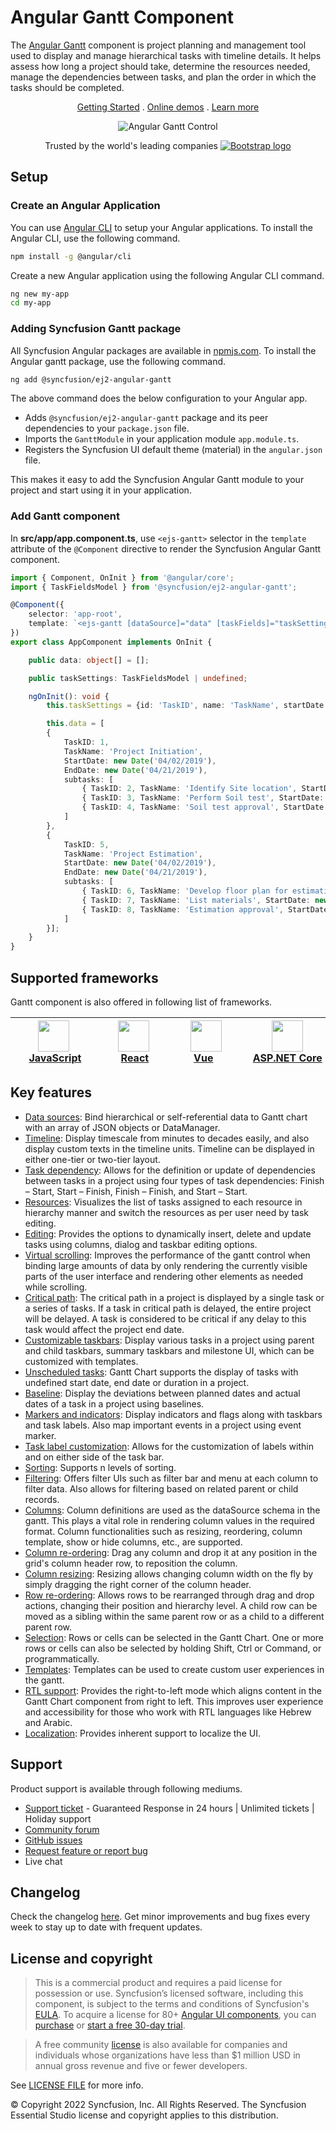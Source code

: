 # Angular Gantt Component

The [Angular Gantt](https://www.syncfusion.com/angular-components/angular-gantt-chart?utm_source=npm&utm_medium=listing&utm_campaign=angular-gantt-npm) component is project planning and management tool used to display and manage hierarchical tasks with timeline details. It helps assess how long a project should take, determine the resources needed, manage the dependencies between tasks, and plan the order in which the tasks should be completed.

<p align="center">
  <a href="https://ej2.syncfusion.com/angular/documentation/gantt/getting-started/?utm_source=npm&utm_medium=listing&utm_campaign=angular-gantt-npm">Getting Started</a> .
  <a href="https://ej2.syncfusion.com/angular/demos/?utm_source=npm&utm_medium=listing&utm_campaign=angular-gantt-npm#/bootstrap5/gantt/default">Online demos</a> .
  <a href="https://www.syncfusion.com/angular-components/angular-gantt-chart?utm_source=npm&utm_medium=listing&utm_campaign=angular-gantt-npm">Learn more</a>
</p>

<p align="center">
<img alt="Angular Gantt Control" src="https://raw.githubusercontent.com/SyncfusionExamples/nuget-img/master/angular/angular-gantt-chart.png"> </p>

<p align="center">
Trusted by the world's leading companies
  <a href="https://www.syncfusion.com">
    <img src="https://raw.githubusercontent.com/SyncfusionExamples/nuget-img/master/syncfusion/syncfusion-trusted-companies.webp" alt="Bootstrap logo">
  </a>
</p>

## Setup

### Create an Angular Application

You can use [Angular CLI](https://github.com/angular/angular-cli) to setup your Angular applications. To install the Angular CLI, use the following command.

```bash
npm install -g @angular/cli
```

Create a new Angular application using the following Angular CLI command.

```bash
ng new my-app
cd my-app
```

### Adding Syncfusion Gantt package

All Syncfusion Angular packages are available in [npmjs.com](https://www.npmjs.com/~syncfusionorg). To install the Angular gantt package, use the following command.

```bash
ng add @syncfusion/ej2-angular-gantt
```

The above command does the below configuration to your Angular app.
 
 * Adds `@syncfusion/ej2-angular-gantt` package and its peer dependencies to your `package.json` file.
 * Imports the `GanttModule` in your application module `app.module.ts`.
 * Registers the Syncfusion UI default theme (material) in the `angular.json` file.

This makes it easy to add the Syncfusion Angular Gantt module to your project and start using it in your application.

### Add Gantt component

In **src/app/app.component.ts**, use `<ejs-gantt>` selector in the `template` attribute of the `@Component` directive to render the Syncfusion Angular Gantt component.

```typescript
import { Component, OnInit } from '@angular/core';
import { TaskFieldsModel } from '@syncfusion/ej2-angular-gantt';

@Component({
    selector: 'app-root',
    template: `<ejs-gantt [dataSource]="data" [taskFields]="taskSettings"></ejs-gantt>`
})
export class AppComponent implements OnInit {

    public data: object[] = [];

    public taskSettings: TaskFieldsModel | undefined;

    ngOnInit(): void {
        this.taskSettings = {id: 'TaskID', name: 'TaskName', startDate: 'StartDate', endDate: 'EndDate', duration: 'Duration', progress: 'Progress', child: 'subtasks' };

        this.data = [
        {
            TaskID: 1,
            TaskName: 'Project Initiation',
            StartDate: new Date('04/02/2019'),
            EndDate: new Date('04/21/2019'),
            subtasks: [
                { TaskID: 2, TaskName: 'Identify Site location', StartDate: new Date('04/02/2019'), Duration: 4, Progress: 50 },
                { TaskID: 3, TaskName: 'Perform Soil test', StartDate: new Date('04/02/2019'), Duration: 4, Progress: 50  },
                { TaskID: 4, TaskName: 'Soil test approval', StartDate: new Date('04/02/2019'), Duration: 4, Progress: 50 },
            ]
        },
        {
            TaskID: 5,
            TaskName: 'Project Estimation',
            StartDate: new Date('04/02/2019'),
            EndDate: new Date('04/21/2019'),
            subtasks: [
                { TaskID: 6, TaskName: 'Develop floor plan for estimation', StartDate: new Date('04/04/2019'), Duration: 3, Progress: 50 },
                { TaskID: 7, TaskName: 'List materials', StartDate: new Date('04/04/2019'), Duration: 3, Progress: 50 },
                { TaskID: 8, TaskName: 'Estimation approval', StartDate: new Date('04/04/2019'), Duration: 3, Progress: 50 }
            ]
        }];
    }
}
```

## Supported frameworks

Gantt component is also offered in following list of frameworks.

| [<img src="https://ej2.syncfusion.com/github/images/js.svg" height="50" />](https://www.syncfusion.com/javascript-ui-controls?utm_medium=listing&utm_source=github)<br/>&nbsp;&nbsp;&nbsp;&nbsp;&nbsp;[JavaScript](https://www.syncfusion.com/javascript-ui-controls?utm_medium=listing&utm_source=github)&nbsp;&nbsp;&nbsp;&nbsp; | [<img src="https://ej2.syncfusion.com/github/images/react.svg"  height="50" />](https://www.syncfusion.com/react-ui-components?utm_medium=listing&utm_source=github)<br/>&nbsp;&nbsp;&nbsp;&nbsp;&nbsp;&nbsp;&nbsp;[React](https://www.syncfusion.com/react-ui-components?utm_medium=listing&utm_source=github)&nbsp;&nbsp;&nbsp;&nbsp;&nbsp;&nbsp; | [<img src="https://ej2.syncfusion.com/github/images/vue.svg" height="50" />](https://www.syncfusion.com/vue-ui-components?utm_medium=listing&utm_source=github)<br/>&nbsp;&nbsp;&nbsp;&nbsp;&nbsp;&nbsp;&nbsp;[Vue](https://www.syncfusion.com/vue-ui-components?utm_medium=listing&utm_source=github)&nbsp;&nbsp;&nbsp;&nbsp;&nbsp;&nbsp;&nbsp;&nbsp;&nbsp; | [<img src="https://ej2.syncfusion.com/github/images/netcore.svg" height="50" />](https://www.syncfusion.com/aspnet-core-ui-controls?utm_medium=listing&utm_source=github)<br/>&nbsp;&nbsp;[ASP.NET&nbsp;Core](https://www.syncfusion.com/aspnet-core-ui-controls?utm_medium=listing&utm_source=github)&nbsp;&nbsp; | [<img src="https://ej2.syncfusion.com/github/images/netmvc.svg" height="50" />](https://www.syncfusion.com/aspnet-mvc-ui-controls?utm_medium=listing&utm_source=github)<br/>&nbsp;&nbsp;[ASP.NET&nbsp;MVC](https://www.syncfusion.com/aspnet-mvc-ui-controls?utm_medium=listing&utm_source=github)&nbsp;&nbsp; | 
| :-----: | :-----: | :-----: | :-----: | :-----: |

## Key features

* [Data sources](https://ej2.syncfusion.com/angular/demos/?utm_source=npm&utm_campaign=angular-gantt-npm#/bootstrap5/gantt/local-data): Bind hierarchical or self-referential data to Gantt chart with an array of JSON objects or DataManager.
* [Timeline](https://ej2.syncfusion.com/angular/demos/?utm_source=npm&utm_campaign=angular-gantt-npm#/bootstrap5/gantt/timeline): Display timescale from minutes to decades easily, and also display custom texts in the timeline units. Timeline can be displayed in either one-tier or two-tier layout.
* [Task dependency](https://ej2.syncfusion.com/angular/demos/?utm_source=npm&utm_campaign=angular-gantt-npm#/bootstrap5/gantt/editing): Allows for the definition or update of dependencies between tasks in a project using four types of task dependencies: Finish – Start, Start – Finish, Finish – Finish, and Start – Start.
* [Resources](https://ej2.syncfusion.com/angular/demos/?utm_source=npm&utm_campaign=angular-gantt-npm#/bootstrap5/gantt/resource-view): Visualizes the list of tasks assigned to each resource in hierarchy manner and switch the resources as per user need by task editing.
* [Editing](https://ej2.syncfusion.com/angular/demos/?utm_source=npm&utm_campaign=angular-gantt-npm#/bootstrap5/gantt/editing): Provides the options to dynamically insert, delete and update tasks using columns, dialog and taskbar editing options.
* [Virtual scrolling](https://ej2.syncfusion.com/angular/demos/?utm_source=npm&utm_campaign=angular-gantt-npm#/bootstrap5/gantt/virtual-scroll): Improves the performance of the gantt control when binding large amounts of data by only rendering the currently visible parts of the user interface and rendering other elements as needed while scrolling.
* [Critical path](https://ej2.syncfusion.com/angular/demos/?utm_source=npm&utm_campaign=angular-gantt-npm#/bootstrap5/gantt/critical-path): The critical path in a project is displayed by a single task or a series of tasks. If a task in critical path is delayed, the entire project will be delayed. A task is considered to be critical if any delay to this task would affect the project end date.
* [Customizable taskbars](https://ej2.syncfusion.com/angular/demos/?utm_source=npm&utm_campaign=angular-gantt-npm#/bootstrap5/gantt/taskbar-template): Display various tasks in a project using parent and child taskbars, summary taskbars and milestone UI, which can be customized with templates.
* [Unscheduled tasks](https://ej2.syncfusion.com/angular/demos/?utm_source=npm&utm_campaign=angular-gantt-npm#/bootstrap5/gantt/unscheduled-task): Gantt Chart supports the display of tasks with undefined start date, end date or duration in a project.
* [Baseline](https://ej2.syncfusion.com/angular/demos/?utm_source=npm&utm_campaign=angular-gantt-npm#/bootstrap5/gantt/baseline): Display the deviations between planned dates and actual dates of a task in a project using baselines.
* [Markers and indicators](https://ej2.syncfusion.com/angular/demos/?utm_source=npm&utm_campaign=angular-gantt-npm#/bootstrap5/gantt/event-markers): Display indicators and flags along with taskbars and task labels. Also map important events in a project using event marker.
* [Task label customization](https://ej2.syncfusion.com/angular/demos/?utm_source=npm&utm_campaign=angular-gantt-npm#/bootstrap5/gantt/tasklabel-template): Allows for the customization of labels within and on either side of the task bar.
* [Sorting](https://ej2.syncfusion.com/angular/demos/?utm_source=npm&utm_campaign=angular-gantt-npm#/bootstrap5/gantt/sorting-api): Supports n levels of sorting.
* [Filtering](https://ej2.syncfusion.com/angular/demos/?utm_source=npm&utm_campaign=angular-gantt-npm#/bootstrap5/gantt/filtering): Offers filter UIs such as filter bar and menu at each column to filter data. Also allows for filtering based on related parent or child records.
* [Columns](https://ej2.syncfusion.com/angular/demos/?utm_source=npm&utm_campaign=angular-gantt-npm#/bootstrap5/gantt/column-menu): Column definitions are used as the dataSource schema in the gantt. This plays a vital role in rendering column values in the required format. Column functionalities such as resizing, reordering, column template, show or hide columns, etc., are supported.
* [Column re-ordering](https://ej2.syncfusion.com/angular/demos/?utm_source=npm&utm_campaign=angular-gantt-npm#/bootstrap5/gantt/reorder): Drag any column and drop it at any position in the grid's column header row, to reposition the column.
* [Column resizing](https://ej2.syncfusion.com/angular/demos/?utm_source=npm&utm_campaign=angular-gantt-npm#/bootstrap5/gantt/resize): Resizing allows changing column width on the fly by simply dragging the right corner of the column header.
* [Row re-ordering](https://ej2.syncfusion.com/angular/demos/?utm_source=npm&utm_campaign=angular-gantt-npm#/bootstrap5/gantt/drag-and-drop): Allows rows to be rearranged through drag and drop actions, changing their position and hierarchy level. A child row can be moved as a sibling within the same parent row or as a child to a different parent row.
* [Selection](https://ej2.syncfusion.com/angular/demos/?utm_source=npm&utm_campaign=angular-gantt-npm#/bootstrap5/gantt/selection): Rows or cells can be selected in the Gantt Chart. One or more rows or cells can also be selected by holding Shift, Ctrl or Command, or programmatically.
* [Templates](https://ej2.syncfusion.com/angular/demos/?utm_source=npm&utm_campaign=angular-gantt-npm#/bootstrap5/gantt/column-template): Templates can be used to create custom user experiences in the gantt.
* [RTL support](https://ej2.syncfusion.com/angular/documentation/gantt/global-local/#right-to-left-rtl): Provides the right-to-left mode which aligns content in the Gantt Chart component from right to left. This improves user experience and accessibility for those who work with RTL languages like Hebrew and Arabic.
* [Localization](https://ej2.syncfusion.com/angular/documentation/gantt/global-local/#localization): Provides inherent support to localize the UI.

## Support

Product support is available through following mediums.

* [Support ticket](https://support.syncfusion.com/support/tickets/create) - Guaranteed Response in 24 hours | Unlimited tickets | Holiday support
* [Community forum](https://www.syncfusion.com/forums/angular-js2?utm_source=npm&utm_medium=listing&utm_campaign=angular-gantt-npm)
* [GitHub issues](https://github.com/syncfusion/ej2-angular-ui-components/issues/new)
* [Request feature or report bug](https://www.syncfusion.com/feedback/angular?utm_source=npm&utm_medium=listing&utm_campaign=angular-gantt-npm)
* Live chat

## Changelog

Check the changelog [here](https://github.com/syncfusion/ej2-angular-ui-components/blob/master/components/gantt/CHANGELOG.md). Get minor improvements and bug fixes every week to stay up to date with frequent updates.

## License and copyright

> This is a commercial product and requires a paid license for possession or use. Syncfusion’s licensed software, including this component, is subject to the terms and conditions of Syncfusion's [EULA](https://www.syncfusion.com/eula/es/). To acquire a license for 80+ [Angular UI components](https://www.syncfusion.com/angular-components), you can [purchase](https://www.syncfusion.com/sales/products) or [start a free 30-day trial](https://www.syncfusion.com/account/manage-trials/start-trials).

> A free community [license](https://www.syncfusion.com/products/communitylicense) is also available for companies and individuals whose organizations have less than $1 million USD in annual gross revenue and five or fewer developers.

See [LICENSE FILE](https://github.com/syncfusion/ej2-angular-ui-components/blob/master/license) for more info.

&copy; Copyright 2022 Syncfusion, Inc. All Rights Reserved. The Syncfusion Essential Studio license and copyright applies to this distribution.